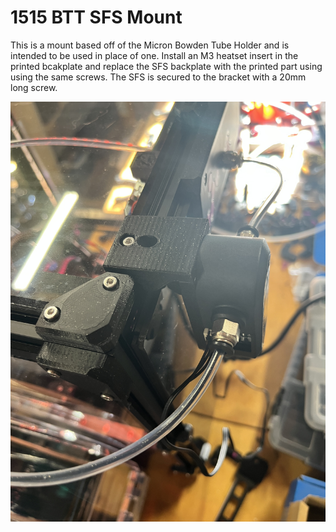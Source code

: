
# 1515 BTT SFS Mount

This is a mount based off of the Micron Bowden Tube Holder and is intended to be used in place of one. Install an M3 heatset insert in the printed bcakplate and replace the SFS backplate with the printed part using using the same screws. The SFS is secured to the bracket with a 20mm long screw. 

![picture](Images/IMG_2086.JPG)
